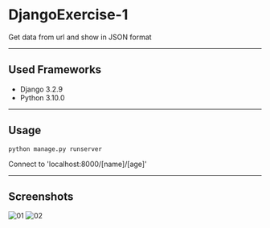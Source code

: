 # DjangoExercise-1
Get data from url and show in JSON format
***

## Used Frameworks
 * Django 3.2.9
 * Python 3.10.0
***

## Usage
    python manage.py runserver
Connect to 'localhost:8000/[name]/[age]'
***

## Screenshots
![01](https://user-images.githubusercontent.com/68536526/140641143-ee32c7d0-4390-4096-bb82-b96906ffdd9f.png)
![02](https://user-images.githubusercontent.com/68536526/140641144-957238cc-371b-4929-9bba-41ef188d765e.png)
